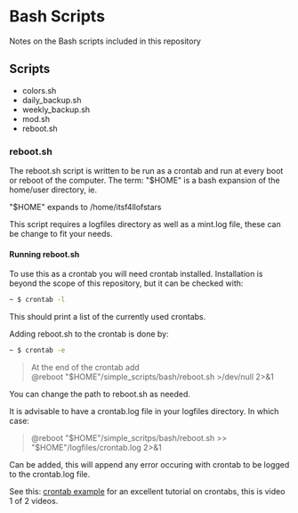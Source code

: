 # Bash Scripts

Notes on the Bash scripts included in this repository

## Scripts

- colors.sh
- daily_backup.sh
- weekly_backup.sh
- mod.sh
- reboot.sh

### reboot.sh

The reboot.sh script is written to be run as a crontab and run at every boot or
reboot of the computer. The term: "$HOME" is a bash expansion of the home/user
directory, ie.

"$HOME" expands to /home/itsf4llofstars

This script requires a logfiles directory as well as a mint.log file, these can be
change to fit your needs.

#### Running reboot.sh

To use this as a crontab you will need crontab installed. Installation is beyond the
scope of this repository, but it can be checked with:

```bash
~ $ crontab -l
```

This should print a list of the currently used crontabs.

Adding reboot.sh to the crontab is done by:

```bash
~ $ crontab -e
```

> At the end of the crontab add<br>
> @reboot "$HOME"/simple_scripts/bash/reboot.sh \>/dev/null 2>&1

You can change the path to reboot.sh as needed.

It is advisable to have a crontab.log file in your logfiles directory. In which
case:

> @reboot "$HOME"/simple_scritps/bash/reboot.sh >> "$HOME"/logfiles/crontab.log 2>&1

Can be added, this will append any error occuring with crontab to be logged to the
crontab.log file.

See this: [crontab example](https://www.youtube.com/watch?v=IrynEnD5tdM&list=PLy7Kah3WzqrHPrgkBgwzXyfDDCvthdUfl&index=53&t=153s) for an excellent tutorial on crontabs, this is video 1 of 2 videos.
